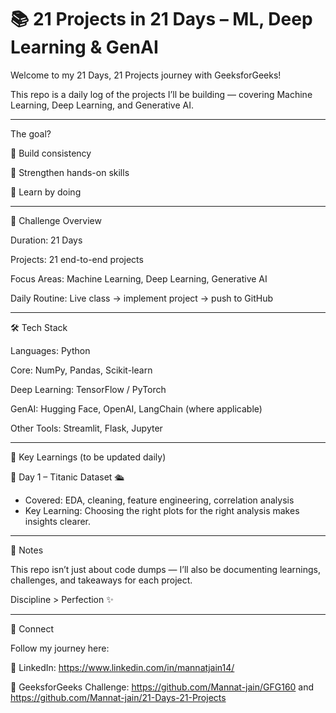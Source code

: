 # 📚 21 Projects in 21 Days – ML, Deep Learning & GenAI

Welcome to my 21 Days, 21 Projects journey with GeeksforGeeks!

This repo is a daily log of the projects I’ll be building — covering Machine Learning, Deep Learning, and Generative AI.
________________________________________________________________________________________________________________________________
The goal?

🚀 Build consistency

🧠 Strengthen hands-on skills

🎯 Learn by doing
________________________________________________________________________________________________________________________________

📅 Challenge Overview

Duration: 21 Days

Projects: 21 end-to-end projects

Focus Areas: Machine Learning, Deep Learning, Generative AI

Daily Routine: Live class → implement project → push to GitHub
________________________________________________________________________________________________________________________________

🛠️ Tech Stack

Languages: Python

Core: NumPy, Pandas, Scikit-learn

Deep Learning: TensorFlow / PyTorch

GenAI: Hugging Face, OpenAI, LangChain (where applicable)

Other Tools: Streamlit, Flask, Jupyter
________________________________________________________________________________________________________________________________

🌟 Key Learnings (to be updated daily)

📌 Day 1 – Titanic Dataset 🛳️
- Covered: EDA, cleaning, feature engineering, correlation analysis  
- Key Learning: Choosing the right plots for the right analysis makes insights clearer.

________________________________________________________________________________________________________________________________

📌 Notes

This repo isn’t just about code dumps — I’ll also be documenting learnings, challenges, and takeaways for each project.

Discipline > Perfection ✨
________________________________________________________________________________________________________________________________

🔗 Connect

Follow my journey here:

💼 LinkedIn: https://www.linkedin.com/in/mannatjain14/

📂 GeeksforGeeks Challenge: https://github.com/Mannat-jain/GFG160 and https://github.com/Mannat-jain/21-Days-21-Projects
